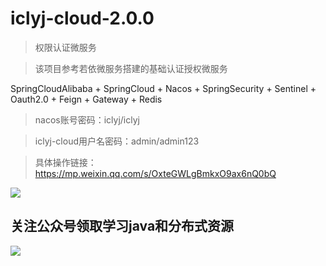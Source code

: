 # iclyj-cloud-2.0.0
> 权限认证微服务

> 该项目参考若依微服务搭建的基础认证授权微服务

SpringCloudAlibaba + SpringCloud + Nacos + SpringSecurity + Sentinel + Oauth2.0 + Feign + Gateway + Redis


> nacos账号密码：iclyj/iclyj

> iclyj-cloud用户名密码：admin/admin123

> 具体操作链接：https://mp.weixin.qq.com/s/OxteGWLgBmkxO9ax6nQ0bQ

![](https://www.processon.com/view/link/5ea64660f346fb177b98c43b)

## 关注公众号领取学习java和分布式资源
![](https://camo.githubusercontent.com/76cb0a9beee04e48944fe0e9841dc1c596b018c2/68747470733a2f2f6d6d62697a2e717069632e636e2f6d6d62697a5f6a70672f6f3466706c4b3465507832734765654a4f756b575550456345726255543072334963354131456839737549304836723963363969636a3157705a66497572736e6f4c3133654f6e555369623177505356785a4d4f303459512f3634303f77785f666d743d6a7065672674703d7765627026777866726f6d3d352677785f6c617a793d312677785f636f3d31)